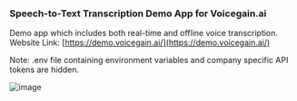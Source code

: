 ### Speech-to-Text Transcription Demo App for Voicegain.ai

Demo app which includes both real-time and offline voice transcription.
Website Link: [https://demo.voicegain.ai/](https://demo.voicegain.ai/)

Note:
.env file containing environment variables and company specific API tokens are hidden.

![image](https://user-images.githubusercontent.com/78008084/139165279-8d56ea3d-31f3-4695-ae2f-fbdd7dfe3a49.png)
